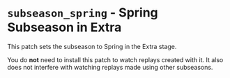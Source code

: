 # `subseason_spring` - Spring Subseason in Extra

This patch sets the subseason to Spring in the Extra stage.

You do **not** need to install this patch to watch replays created with it.  It also does not interfere with watching replays made using other subseasons.
